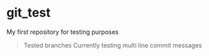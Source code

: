 # git_test
My first repository for testing purposes 

> Tested branches 
> Currently testing multi line commit messages